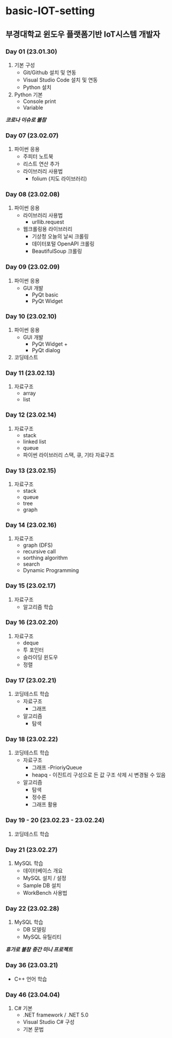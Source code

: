# basic-IOT-setting
부경대학교 윈도우 플랫폼기반 IoT시스템 개발자
------

### Day 01 (23.01.30)
1. 기본 구성
    - Git/Github 설치 및 연동
    - Visual Studio Code 설치 및 연동
    - Python 설치
2. Python 기본
    - Console print
    - Variable

***코로나 이슈로 불참***

### Day 07 (23.02.07)
1. 파이썬 응용
    - 주피터 노트북
    - 리스트 연산 추가
    - 라이브러리 사용법
        - folium (지도 라이브러리)

### Day 08 (23.02.08)
1. 파이썬 응용
    - 라이브러리 사용법
        - urllib.request
    - 웹크롤링용 라이브러리
        - 기상청 오늘의 날씨 크롤링
        - 데이터포털 OpenAPI 크롤링
        - BeautifulSoup 크롤링

### Day 09 (23.02.09)
1. 파이썬 응용
    - GUI 개발
        - PyQt basic
        - PyQt Widget

### Day 10 (23.02.10)
1. 파이썬 응용
    - GUI 개발
        - PyQt Widget +
        - PyQt dialog
2. 코딩테스트

### Day 11 (23.02.13)
1. 자료구조
    - array
    - list

### Day 12 (23.02.14)
1. 자료구조
    - stack
    - linked list
    - queue
    - 파이썬 라이브러리 스택, 큐, 기타 자료구조

### Day 13 (23.02.15)
1. 자료구조
    - stack
    - queue
    - tree 
    - graph

### Day 14 (23.02.16)
1. 자료구조
    - graph (DFS)
    - recursive call
    - sorthing algorithm
    - search
    - Dynamic Programming

### Day 15 (23.02.17)
1. 자료구조
    - 알고리즘 학습

### Day 16 (23.02.20) 
1. 자료구조
    - deque
    - 투 포인터
    - 슬라이딩 윈도우
    - 정렬

### Day 17 (23.02.21)
1. 코딩테스트 학습
    - 자료구조
        - 그래프
    - 알고리즘
        - 탐색

### Day 18 (23.02.22)
1. 코딩테스트 학습
    - 자료구조
        - 그래프
        -PrioriyQueue
        - heapq - 이진트리 구성으로 든 값 구조 삭제 시 변경될 수 있음
    - 알고리즘
        - 탐색
        - 정수론
        - 그래프 활용

### Day 19 - 20 (23.02.23 - 23.02.24)
1. 코딩테스트 학습

### Day 21 (23.02.27)
1. MySQL 학습
    - 데이터베이스 개요
    - MySQL 설치 / 설정
    - Sample DB 설치
    - WorkBench 사용법

### Day 22 (23.02.28)
1. MySQL 학습
    - DB 모델링
    - MySQL 유틸리티

***휴가로 불참***
***중간 미니 프로젝트***

### Day 36 (23.03.21)
- C++ 언어 학습


### Day 46 (23.04.04)
1. C# 기본
    - .NET framework / .NET 5.0
    - Visual Studio C# 구성
    - 기본 문법